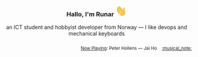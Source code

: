 <h3 align="center">Hallo, I'm Runar <img src="./assets/wave.gif" width="30px" height="30px"></h3>

<div align="center">an ICT student and hobbyist developer from Norway — I like devops and mechanical keyboards</div>

<br/>
<div align="right"><sub>
  <a href="https://www.last.fm/user/runarsf">Now Playing</a>: Peter Hollens &mdash; Jai Ho &nbsp;&nbsp; <a href="https:&#x2F;&#x2F;www.last.fm&#x2F;music&#x2F;Peter+Hollens&#x2F;_&#x2F;Jai+Ho">:musical_note:</a>
</sub></div>

